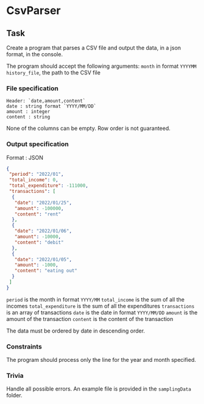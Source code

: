 # CsvParser

## Task

Create a program that parses a CSV file and output the data, in a json format, in the console.

The program should accept the following arguments:
    `month` in format `YYYYMM`
    `history_file`, the path to the CSV file

### File specification

    Header: `date,amount,content`
    date : string format `YYYY/MM/DD`
    amount : integer
    content : string

None of the columns can be empty.
Row order is not guaranteed.

### Output specification

Format : JSON
```json
{
 "period": "2022/01",
 "total_income": 0,
 "total_expenditure": -111000,
 "transactions": [
  {
   "date": "2022/01/25",
   "amount": -100000,
   "content": "rent"
  },
  {
   "date": "2022/01/06",
   "amount": -10000,
   "content": "debit"
  },
  {
   "date": "2022/01/05",
   "amount": -1000,
   "content": "eating out"
  }
 ]
}
```
`period` is the month in format `YYYY/MM`
`total_income` is the sum of all the incomes
`total_expenditure` is the sum of all the expenditures
`transactions` is an array of transactions
`date` is the date in format `YYYY/MM/DD`
`amount` is the amount of the transaction
`content` is the content of the transaction

The data must be ordered by date in descending order.

### Constraints
The program should process only the line for the year and month specified.

### Trivia

Handle all possible errors.
An example file is provided in the `samplingData` folder.